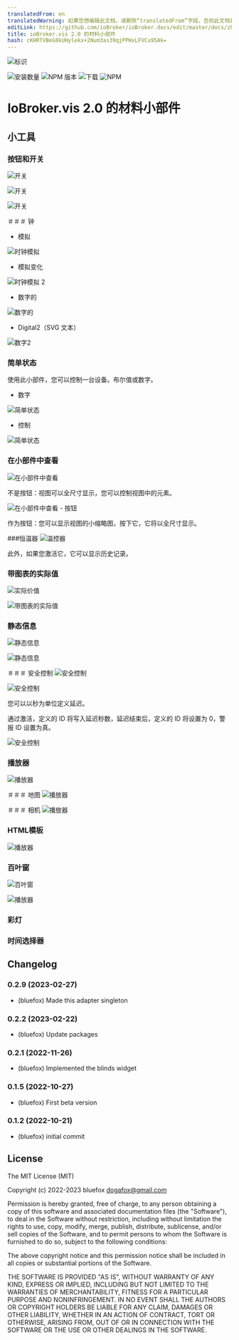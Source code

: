 ```yaml
---
translatedFrom: en
translatedWarning: 如果您想编辑此文档，请删除“translatedFrom”字段，否则此文档将再次自动翻译
editLink: https://github.com/ioBroker/ioBroker.docs/edit/master/docs/zh-cn/adapterref/iobroker.vis-2-widgets-material/README.md
title: ioBroker.vis 2.0 的材料小部件
hash: cKHRTVBeG8kUHylekx+2Num3as39qjPPHxLFVCu95Ak=
---
```

![标识](../../../en/adapterref/iobroker.vis-2-widgets-material/admin/vis-2-widgets-material.png)

![安装数量](http://iobroker.live/badges/vis-2-widgets-material-stable.svg)
![NPM 版本](http://img.shields.io/npm/v/iobroker.vis-2-widgets-material.svg)
![下载](https://img.shields.io/npm/dm/iobroker.vis-2-widgets-material.svg)
![NPM](https://nodei.co/npm/iobroker.vis-2-widgets-material.png?downloads=true)

# IoBroker.vis 2.0 的材料小部件
## 小工具
### 按钮和开关
![开关](../../../en/adapterref/iobroker.vis-2-widgets-material/img/material-switches.png)

![开关](../../../en/adapterref/iobroker.vis-2-widgets-material/img/material-switches-buttons.png)

![开关](../../../en/adapterref/iobroker.vis-2-widgets-material/img/material-switches-buttons-2.png)

＃＃＃ 钟
- 模拟

![时钟模拟](../../../en/adapterref/iobroker.vis-2-widgets-material/img/material-clock-analog-1.png)

- 模拟变化

![时钟模拟 2](../../../en/adapterref/iobroker.vis-2-widgets-material/img/material-clock-analog-2.png)

- 数字的

![数字的](../../../en/adapterref/iobroker.vis-2-widgets-material/img/material-clock-digital-1.png)

- Digital2（SVG 文本）

![数字2](../../../en/adapterref/iobroker.vis-2-widgets-material/img/material-clock-digital-2.png)

### 简单状态
使用此小部件，您可以控制一台设备。布尔值或数字。

- 数字

![简单状态](../../../en/adapterref/iobroker.vis-2-widgets-material/img/material-simple-state-1.png)

- 控制

![简单状态](../../../en/adapterref/iobroker.vis-2-widgets-material/img/material-simple-state-2.png)

### 在小部件中查看
![在小部件中查看](../../../en/adapterref/iobroker.vis-2-widgets-material/img/material-view-in-widget-1.png)

不是按钮：视图可以全尺寸显示，您可以控制视图中的元素。

![在小部件中查看 - 按钮](../../../en/adapterref/iobroker.vis-2-widgets-material/img/material-view-in-widget-2.png)

作为按钮：您可以显示视图的小缩略图，按下它，它将以全尺寸显示。

###恒温器
![温控器](../../../en/adapterref/iobroker.vis-2-widgets-material/img/material-thermostat-1.png)

此外，如果您激活它，它可以显示历史记录。

### 带图表的实际值
![实际价值](../../../en/adapterref/iobroker.vis-2-widgets-material/img/material-actual-value-1.png)

![带图表的实际值](../../../en/adapterref/iobroker.vis-2-widgets-material/img/material-actual-value-2.png)

### 静态信息
![静态信息](../../../en/adapterref/iobroker.vis-2-widgets-material/img/material-static-info-1.png)

![静态信息](../../../en/adapterref/iobroker.vis-2-widgets-material/img/material-static-info-2.png)

＃＃＃ 安全控制
![安全控制](../../../en/adapterref/iobroker.vis-2-widgets-material/img/material-security-0.png)

![安全控制](../../../en/adapterref/iobroker.vis-2-widgets-material/img/material-security-1.png)

您可以以秒为单位定义延迟。

通过激活，定义的 ID 将写入延迟秒数，延迟结束后，定义的 ID 将设置为 0，警报 ID 设置为真。

![安全控制](../../../en/adapterref/iobroker.vis-2-widgets-material/img/material-security-2.png)

### 播放器
![播放器](../../../en/adapterref/iobroker.vis-2-widgets-material/img/material-player.png)

＃＃＃ 地图
![播放器](../../../en/adapterref/iobroker.vis-2-widgets-material/img/material-map-1.png)

＃＃＃ 相机
![播放器](../../../en/adapterref/iobroker.vis-2-widgets-material/img/material-camera-1.png)

### HTML模板
![播放器](../../../en/adapterref/iobroker.vis-2-widgets-material/img/material-html-1.png)

### 百叶窗
![百叶窗](../../../en/adapterref/iobroker.vis-2-widgets-material/img/material-blinds-1.png)

![播放器](../../../en/adapterref/iobroker.vis-2-widgets-material/img/material-blinds-2.png)

### 彩灯
### 时间选择器
<!-- 下一个版本的占位符（在行首）：

### **正在进行中** -->

## Changelog
### 0.2.9 (2023-02-27)
* (bluefox) Made this adapter singleton

### 0.2.2 (2023-02-22)
* (bluefox) Update packages

### 0.2.1 (2022-11-26)
* (bluefox) Implemented the blinds widget

### 0.1.5 (2022-10-27)
* (bluefox) First beta version

### 0.1.2 (2022-10-21)
* (bluefox) initial commit

## License
The MIT License (MIT)

Copyright (c) 2022-2023 bluefox <dogafox@gmail.com>

Permission is hereby granted, free of charge, to any person obtaining a copy
of this software and associated documentation files (the "Software"), to deal
in the Software without restriction, including without limitation the rights
to use, copy, modify, merge, publish, distribute, sublicense, and/or sell
copies of the Software, and to permit persons to whom the Software is
furnished to do so, subject to the following conditions:

The above copyright notice and this permission notice shall be included in
all copies or substantial portions of the Software.

THE SOFTWARE IS PROVIDED "AS IS", WITHOUT WARRANTY OF ANY KIND, EXPRESS OR
IMPLIED, INCLUDING BUT NOT LIMITED TO THE WARRANTIES OF MERCHANTABILITY,
FITNESS FOR A PARTICULAR PURPOSE AND NONINFRINGEMENT. IN NO EVENT SHALL THE
AUTHORS OR COPYRIGHT HOLDERS BE LIABLE FOR ANY CLAIM, DAMAGES OR OTHER
LIABILITY, WHETHER IN AN ACTION OF CONTRACT, TORT OR OTHERWISE, ARISING FROM,
OUT OF OR IN CONNECTION WITH THE SOFTWARE OR THE USE OR OTHER DEALINGS IN
THE SOFTWARE.